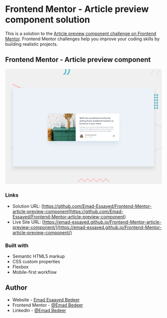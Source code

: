 # Frontend Mentor - Article preview component solution

This is a solution to the [Article preview component challenge on Frontend Mentor](https://www.frontendmentor.io/challenges/article-preview-component-dYBN_pYFT). Frontend Mentor challenges help you improve your coding skills by building realistic projects.

## Frontend Mentor - Article preview component

![Design preview for Article preview component challenge](./design/desktop-preview.jpg)

### Links

- Solution URL: [https://github.com/Emad-Essayed/Frontend-Mentor-article-preview-component]https://github.com/Emad-Essayed/Frontend-Mentor-article-preview-component)
- Live Site URL: [https://emad-essayed.github.io/Frontend-Mentor-article-preview-component/](https://emad-essayed.github.io/Frontend-Mentor-article-preview-component/)

### Built with

- Semantic HTML5 markup
- CSS custom properties
- Flexbox
- Mobile-first workflow

## Author

- Website - [Emad Esaayed Bedeer](https://github.com/Emad-Essayed)
- Frontend Mentor - [@Emad Bedeer](https://www.frontendmentor.io/profile/Emad-Essayed)
- LinkedIn - [@Emad Bedeer](https://www.linkedin.com/in/emad-bedeer-4b1797106/)
